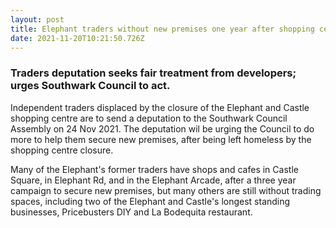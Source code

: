 ```yaml
---
layout: post
title: Elephant traders without new premises one year after shopping centre closes
date: 2021-11-20T10:21:50.726Z
---
```

### Traders deputation seeks fair treatment from developers; urges Southwark Council to act.

Independent traders displaced by the closure of the Elephant and Castle shopping centre are to send a deputation to the Southwark Council Assembly on 24 Nov 2021. The deputation wil be urging the Council to do more to help them secure new premises, after being left homeless by the shopping centre closure.

Many of the Elephant's former traders have shops and cafes in Castle Square, in Elephant Rd, and in the Elephant Arcade, after a three year campaign to secure new premises, but many others are still without trading spaces, including two of the Elephant and Castle's longest standing businesses, Pricebusters DIY and La Bodequita restaurant.